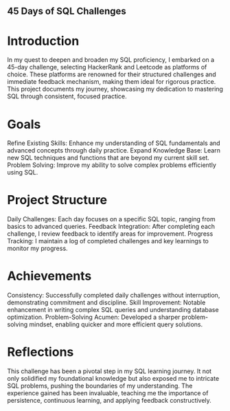 ## 45 Days of SQL Challenges

# Introduction
In my quest to deepen and broaden my SQL proficiency, I embarked on a 45-day challenge, selecting HackerRank and Leetcode as platforms of choice. These platforms are renowned for their structured challenges and immediate feedback mechanism, making them ideal for rigorous practice. This project documents my journey, showcasing my dedication to mastering SQL through consistent, focused practice.

# Goals
Refine Existing Skills: Enhance my understanding of SQL fundamentals and advanced concepts through daily practice.
Expand Knowledge Base: Learn new SQL techniques and functions that are beyond my current skill set.
Problem Solving: Improve my ability to solve complex problems efficiently using SQL.

# Project Structure
Daily Challenges: Each day focuses on a specific SQL topic, ranging from basics to advanced queries.
Feedback Integration: After completing each challenge, I review feedback to identify areas for improvement.
Progress Tracking: I maintain a log of completed challenges and key learnings to monitor my progress.

# Achievements
Consistency: Successfully completed daily challenges without interruption, demonstrating commitment and discipline.
Skill Improvement: Notable enhancement in writing complex SQL queries and understanding database optimization.
Problem-Solving Acumen: Developed a sharper problem-solving mindset, enabling quicker and more efficient query solutions.

# Reflections
This challenge has been a pivotal step in my SQL learning journey. It not only solidified my foundational knowledge but also exposed me to intricate SQL problems, pushing the boundaries of my understanding. The experience gained has been invaluable, teaching me the importance of persistence, continuous learning, and applying feedback constructively.
